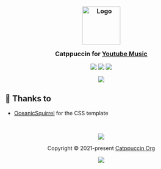 <h3 align="center">
 <img src="https://raw.githubusercontent.com/catppuccin/catppuccin/main/assets/logos/exports/1544x1544_circle.png" width="100" alt="Logo"/><br/>
 <img src="https://raw.githubusercontent.com/catppuccin/catppuccin/main/assets/misc/transparent.png" height="30" width="0px"/>
 Catppuccin for <a href="https://github.com/kerichdev/youtubemusic">Youtube Music</a>
 <img src="https://raw.githubusercontent.com/catppuccin/catppuccin/main/assets/misc/transparent.png" height="30" width="0px"/>
</h3>

<p align="center">
 <a href="https://github.com/kerichdev/youtubemusic/stargazers"><img src="https://img.shields.io/github/stars/kerichdev/youtubemusic?colorA=363a4f&colorB=b7bdf8&style=for-the-badge"></a>
 <a href="https://github.com/kerichdev/youtubemusic/issues"><img src="https://img.shields.io/github/issues/kerichdev/youtubemusic?colorA=363a4f&colorB=f5a97f&style=for-the-badge"></a>
 <a href="https://github.com/kerichdev/youtubemusic/contributors"><img src="https://img.shields.io/github/contributors/kerichdev/youtubemusic?colorA=363a4f&colorB=a6da95&style=for-the-badge"></a>
</p>

<p align="center">
 <img src="https://raw.githubusercontent.com/catppuccin/catppuccin/main/assets/misc/sample.png"/>
</p>

<!--## Usage

1. Clone this repository locally
2. Open the app's settings
3. Select `import theme` and browse to where you cloned Catppuccin
4. Select it
-->
<!--## 🙋 FAQ

- Q: **_"How do I install the theme?"_**
 A: Run `Click the stylus link, or use the raw files.` -->

## 💝 Thanks to

- [OceanicSquirrel](https://github.com/OceanicSquirrel) for the CSS template

&nbsp;

<p align="center">
 <img src="https://raw.githubusercontent.com/catppuccin/catppuccin/main/assets/footers/gray0_ctp_on_line.svg?sanitize=true" />
</p>

<p align="center">
 Copyright &copy; 2021-present <a href="https://github.com/catppuccin" target="_blank">Catppuccin Org</a>
</p>

<p align="center">
 <a href="https://github.com/catppuccin/catppuccin/blob/main/LICENSE"><img src="https://img.shields.io/static/v1.svg?style=for-the-badge&label=License&message=MIT&logoColor=d9e0ee&colorA=363a4f&colorB=b7bdf8"/></a>
</p>
